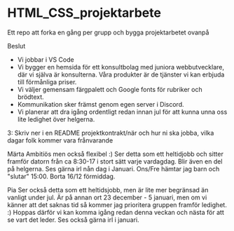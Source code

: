 # HTML_CSS_projektarbete
Ett repo att forka en gång per grupp och bygga projektarbetet ovanpå

Beslut
- Vi jobbar i VS Code
- Vi bygger en hemsida för ett konsultbolag med juniora webbutvecklare, 
där vi själva är konsulterna. Våra produkter är de tjänster vi kan erbjuda 
till förmånliga priser. 
- Vi väljer gemensam färgpalett och Google fonts för rubriker och brödtext.
- Kommunikation sker främst genom egen server i Discord. 
- Vi planerar att dra igång ordentligt redan innan jul för att kunna unna oss lite ledighet över helgerna. 

3: Skriv ner i en README projektkontrakt/när och hur ni ska jobba, vilka dagar folk kommer vara frånvarande

Märta
Ambitiös men också flexibel :)
Ser detta som ett heltidjobb och sitter framför datorn från ca 8:30-17 i stort sätt varje vardagdag. Blir även en del på helgerna. 
Ses gärna irl nån dag i Januari.
Ons/Fre hämtar jag barn och "slutar" 15:00.
Borta 16/12 förmiddag.

Pia
Ser också detta som ett heltidsjobb, men är lite mer begränsad än vanligt under jul. 
Är på annan ort 23 december - 5 januari, men om vi känner att det saknas tid så kommer 
jag prioritera gruppen framför ledighet. :) Hoppas därför vi kan komma igång redan 
denna veckan och nästa för att se vart det leder. Ses också gärna irl i januari.
